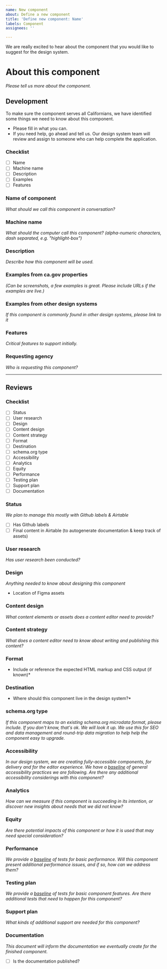 ```yaml
---
name: New component
about: Define a new component
title: 'Define new component: Name'
labels: Component
assignees: ''

---
```

We are really excited to hear about the component that you would like to suggest for the design system.

# About this component
*Please tell us more about the component.*

## Development

To make sure the component serves all Californians, we have identified some things we need to know about this component.
- Please fill in what you can. 
- If you need help, go ahead and tell us. Our design system team will review and assign to someone who can help complete the application.

### Checklist
- [ ] Name
- [ ] Machine name
- [ ] Description
- [ ] Examples
- [ ] Features

### Name of component
*What should we call this component in conversation?*

### Machine name
*What should the computer call this component? (alpha-numeric characters, dash separated, e.g. "highlight-box")* 

### Description
*Describe how this component will be used.*

### Examples from ca.gov properties
*(Can be screenshots, a few examples is great. Please include URLs if the examples are live.)*

### Examples from other design systems
*If this component is commonly found in other design systems, please link to it*

### Features
*Critical features to support initially.*

### Requesting agency
*Who is requesting this component?*

---

## Reviews

### Checklist
- [ ] Status
- [ ] User research
- [ ] Design
- [ ] Content design
- [ ] Content strategy
- [ ] Format
- [ ] Destination
- [ ] schema.org type
- [ ] Accessibility
- [ ] Analytics
- [ ] Equity
- [ ] Performance
- [ ] Testing plan
- [ ] Support plan
- [ ] Documentation

### Status
*We plan to manage this mostly with Github labels & Airtable*
- [ ] Has Github labels
- [ ] Final content in Airtable (to autogenerate documentation & keep track of assets)

### User research
*Has user research been conducted?*

### Design
*Anything needed to know about designing this component*

- Location of Figma assets

### Content design 
*What content elements or assets does a content editor need to provide?*

### Content strategy
*What does a content editor need to know about writing and publishing this content?*

### Format
* Include or reference the expected HTML markup and CSS output (if known)*

### Destination
* Where should this component live in the design system?* 

### schema.org type
*If this component maps to an existing schema.org microdata format, please include. If you don't know, that's ok. We will look it up. We use this for SEO and data management and round-trip data migration to help help the component easy to upgrade.*

### Accessibility
*In our design system, we are creating fully-accessible components, for delivery and for the editor experience. We have a [baseline]() of general accessibility practices we are following. Are there any additional accessibility considerings with this component?* 

### Analytics
*How can we measure if this component is succeeding in its intention, or discover new insights about needs that we did not know?*

### Equity
*Are there potential impacts of this component or how it is used that may need special consideration?*

### Performance
*We provide a [baseline]() of tests for basic performance. Will this component present additional performance issues, and if so, how can we address them?*

### Testing plan
*We provide a [baseline]() of tests for basic component features. Are there additional tests that need to happen for this component?*

### Support plan
*What kinds of additional support are needed for this component?*

### Documentation
*This document will inform the documentation we eventually create for the finished component.*

- [ ] Is the documentation published?

